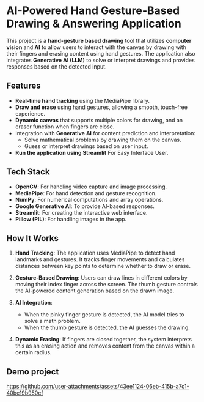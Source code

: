 # AI-Powered Hand Gesture-Based Drawing & Answering Application

This project is a **hand-gesture based drawing** tool that utilizes **computer vision** and **AI** to allow users to interact with the canvas by drawing with their fingers and erasing content using hand gestures. The application also integrates **Generative AI (LLM)** to solve or interpret drawings and provides responses based on the detected input.

## Features

- **Real-time hand tracking** using the MediaPipe library.
- **Draw and erase** using hand gestures, allowing a smooth, touch-free experience.
- **Dynamic canvas** that supports multiple colors for drawing, and an eraser function when fingers are close.
- Integration with **Generative AI** for content prediction and interpretation:
  - Solve mathematical problems by drawing them on the canvas.
  - Guess or interpret drawings based on user input.
- **Run the application using Streamlit** For Easy Interface User.

## Tech Stack

- **OpenCV**: For handling video capture and image processing.
- **MediaPipe**: For hand detection and gesture recognition.
- **NumPy**: For numerical computations and array operations.
- **Google Generative AI**: To provide AI-based responses.
- **Streamlit**: For creating the interactive web interface.
- **Pillow (PIL)**: For handling images in the app.

## How It Works

1. **Hand Tracking**: The application uses MediaPipe to detect hand landmarks and gestures. It tracks finger movements and calculates distances between key points to determine whether to draw or erase.
   
2. **Gesture-Based Drawing**: Users can draw lines in different colors by moving their index finger across the screen. The thumb gesture controls the AI-powered content generation based on the drawn image.

3. **AI Integration**: 
   - When the pinky finger gesture is detected, the AI model tries to solve a math problem.
   - When the thumb gesture is detected, the AI guesses the drawing.

4. **Dynamic Erasing**: If fingers are closed together, the system interprets this as an erasing action and removes content from the canvas within a certain radius.

## Demo project 
https://github.com/user-attachments/assets/43ee1124-06eb-415b-a7c1-40be19b950cf


